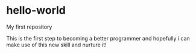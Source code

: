 # hello-world
My first repository

This is the first step to becoming a better programmer and hopefully i can make use of this new skill and nurture it!
